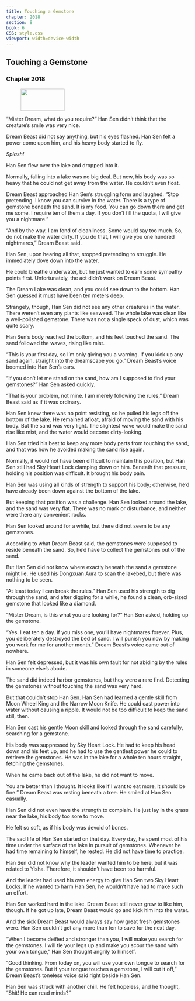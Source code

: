 ```yaml
---
title: Touching a Gemstone
chapter: 2018
section: 8
book: 6
CSS: style.css
viewport: width=device-width
---
```


## Touching a Gemstone

### Chapter 2018

<figure>
	<img src="../Images/gem.gif" alt="" id="gem" width="120" height="60" />
</figure>

“Mister Dream, what do you require?” Han Sen didn’t think that the creature’s smile was very nice.

Dream Beast did not say anything, but his eyes flashed. Han Sen felt a power come upon him, and his heavy body started to fly.

*Splash!*

Han Sen flew over the lake and dropped into it.

Normally, falling into a lake was no big deal. But now, his body was so heavy that he could not get away from the water. He couldn’t even float.

Dream Beast approached Han Sen’s struggling form and laughed. “Stop pretending. I know you can survive in the water. There is a type of gemstone beneath the sand. It is my food. You can go down there and get me some. I require ten of them a day. If you don’t fill the quota, I will give you a nightmare.”

“And by the way, I am fond of cleanliness. Some would say too much. So, do not make the water dirty. If you do that, I will give you one hundred nightmares,” Dream Beast said.

Han Sen, upon hearing all that, stopped pretending to struggle. He immediately dove down into the water.

He could breathe underwater, but he just wanted to earn some sympathy points first. Unfortunately, the act didn’t work on Dream Beast.

The Dream Lake was clean, and you could see down to the bottom. Han Sen guessed it must have been ten meters deep.

Strangely, though, Han Sen did not see any other creatures in the water. There weren’t even any plants like seaweed. The whole lake was clean like a well-polished gemstone. There was not a single speck of dust, which was quite scary.

Han Sen’s body reached the bottom, and his feet touched the sand. The sand followed the waves, rising like mist.

“This is your first day, so I’m only giving you a warning. If you kick up any sand again, straight into the dreamscape you go.” Dream Beast’s voice boomed into Han Sen’s ears.

“If you don’t let me stand on the sand, how am I supposed to find your gemstones?” Han Sen asked quickly.

“That is your problem, not mine. I am merely following the rules,” Dream Beast said as if it was ordinary.

Han Sen knew there was no point resisting, so he pulled his legs off the bottom of the lake. He remained afloat, afraid of moving the sand with his body. But the sand was very light. The slightest wave would make the sand rise like mist, and the water would become dirty-looking.

Han Sen tried his best to keep any more body parts from touching the sand, and that was how he avoided making the sand rise again.

Normally, it would not have been difficult to maintain this position, but Han Sen still had Sky Heart Lock clamping down on him. Beneath that pressure, holding his position was difficult. It brought his body pain.

Han Sen was using all kinds of strength to support his body; otherwise, he’d have already been down against the bottom of the lake.

But keeping that position was a challenge. Han Sen looked around the lake, and the sand was very flat. There was no mark or disturbance, and neither were there any convenient rocks.

Han Sen looked around for a while, but there did not seem to be any gemstones.

According to what Dream Beast said, the gemstones were supposed to reside beneath the sand. So, he’d have to collect the gemstones out of the sand.

But Han Sen did not know where exactly beneath the sand a gemstone might lie. He used his Dongxuan Aura to scan the lakebed, but there was nothing to be seen.

“At least today I can break the rules.” Han Sen used his strength to dig through the sand, and after digging for a while, he found a clean, orb-sized gemstone that looked like a diamond.

“Mister Dream, is this what you are looking for?” Han Sen asked, holding up the gemstone.

“Yes. I eat ten a day. If you miss one, you’ll have nightmares forever. Plus, you deliberately destroyed the bed of sand. I will punish you now by making you work for me for another month.” Dream Beast’s voice came out of nowhere.

Han Sen felt depressed, but it was his own fault for not abiding by the rules in someone else’s abode.

The sand did indeed harbor gemstones, but they were a rare find. Detecting the gemstones without touching the sand was very hard.

But that couldn’t stop Han Sen. Han Sen had learned a gentle skill from Moon Wheel King and the Narrow Moon Knife. He could cast power into water without causing a ripple. It would not be too difficult to keep the sand still, then.

Han Sen cast his gentle Moon skill and looked through the sand carefully, searching for a gemstone.

His body was suppressed by Sky Heart Lock. He had to keep his head down and his feet up, and he had to use the gentlest power he could to retrieve the gemstones. He was in the lake for a whole ten hours straight, fetching the gemstones.

When he came back out of the lake, he did not want to move.

You are better than I thought. It looks like if I want to eat more, it should be fine.” Dream Beast was resting beneath a tree. He smiled at Han Sen casually.

Han Sen did not even have the strength to complain. He just lay in the grass near the lake, his body too sore to move.

He felt so soft, as if his body was devoid of bones.

The sad life of Han Sen started on that day. Every day, he spent most of his time under the surface of the lake in pursuit of gemstones. Whenever he had time remaining to himself, he rested. He did not have time to practice.

Han Sen did not know why the leader wanted him to be here, but it was related to Yisha. Therefore, it shouldn’t have been too harmful.

And the leader had used his own energy to give Han Sen two Sky Heart Locks. If he wanted to harm Han Sen, he wouldn’t have had to make such an effort.

Han Sen worked hard in the lake. Dream Beast still never grew to like him, though. If he got up late, Dream Beast would go and kick him into the water.

And the sick Dream Beast would always say how great fresh gemstones were. Han Sen couldn’t get any more than ten to save for the next day.

“When I become deified and stronger than you, I will make you search for the gemstones. I will tie your legs up and make you scour the sand with your own tongue,” Han Sen thought angrily to himself.

“Good thinking. From today on, you will use your own tongue to search for the gemstones. But if your tongue touches a gemstone, I will cut it off,” Dream Beast’s toneless voice said right beside Han Sen.

Han Sen was struck with another chill. He felt hopeless, and he thought, “Shit! He can read minds?”